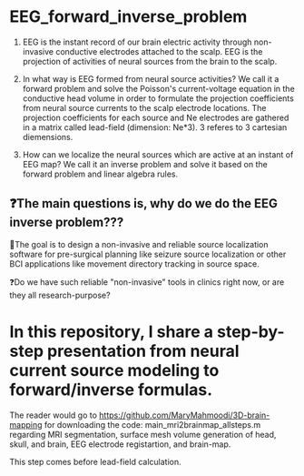 # EEG_forward_inverse_problem


1. EEG is the instant record of our brain electric activity through non-invasive conductive electrodes attached to the scalp.
EEG is the projection of activities of neural sources from the brain to the scalp.

2. In what way is EEG formed from neural source activities? We call it a forward problem and solve the Poisson's current-voltage equation in the conductive head volume in order to formulate the projection coefficients from neural source currents to the scalp electrode locations.
   The projection coefficients for each source and Ne electrodes are gathered in a matrix called lead-field (dimension: Ne*3). 3 referes to 3 cartesian diemensions. 

3. How can we localize the neural sources which are active at an instant of EEG map? We call it an inverse problem and solve it based on the forward problem and linear algebra rules.

## ❓The main questions is, why do we do the EEG inverse problem???

🎯The goal is to design a non-invasive and reliable source localization software for pre-surgical planning like seizure source localization or other BCI applications like movement directory tracking in source space.

❓Do we have such reliable "non-invasive" tools in clinics right now, or are they all research-purpose? 

# In this repository, I share a step-by-step presentation from neural current source modeling to forward/inverse formulas. 


The reader would go to https://github.com/MaryMahmoodi/3D-brain-mapping 
for downloading the code: main_mri2brainmap_allsteps.m regarding 
MRI segmentation,
surface mesh volume generation of head, skull, and brain,
EEG electrode registartion,
and brain-map.

This step comes before lead-field calculation. 

